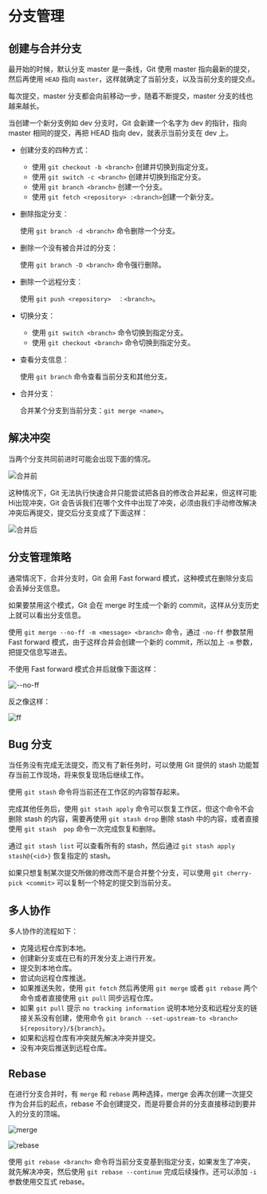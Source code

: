 # 分支管理

## 创建与合并分支

最开始的时候，默认分支 master 是一条线，Git 使用 master 指向最新的提交，然后再使用 `HEAD` 指向 `master`，这样就确定了当前分支，以及当前分支的提交点。

每次提交，master 分支都会向前移动一步，随着不断提交，master 分支的线也越来越长。

当创建一个新分支例如 dev 分支时，Git 会新建一个名字为 dev 的指针，指向 master 相同的提交，再把 HEAD 指向 dev，就表示当前分支在 dev 上。

- 创建分支的四种方式：
    - 使用 `git checkout -b <branch>` 创建并切换到指定分支。
    - 使用 `git switch -c <branch>` 创建并切换到指定分支。
    - 使用 `git branch <branch>` 创建一个分支。
    - 使用 `git fetch <repository> :<branch>`创建一个新分支。
- 删除指定分支：

    使用 `git branch -d <branch>` 命令删除一个分支。

- 删除一个没有被合并过的分支：

    使用 `git branch -D <branch>` 命令强行删除。

- 删除一个远程分支：

    使用 `git push <repository>  ：<branch>`。

- 切换分支：
    - 使用 `git switch <branch>` 命令切换到指定分支。
    - 使用 `git checkout <branch>` 命令切换到指定分支。
- 查看分支信息：

    使用 `git branch` 命令查看当前分支和其他分支。

- 合并分支：

    合并某个分支到当前分支：`git merge <name>`。

## 解决冲突

当两个分支共同前进时可能会出现下面的情况。

![合并前](./images/合并前.png)

这种情况下，Git 无法执行快速合并只能尝试把各自的修改合并起来，但这样可能Hi出现冲突，Git 会告诉我们在哪个文件中出现了冲突，必须由我们手动修改解决冲突后再提交，提交后分支变成了下面这样：

![合并后](./images/合并后.png)

## 分支管理策略

通常情况下，合并分支时，Git 会用 Fast forward 模式，这种模式在删除分支后会丢掉分支信息。

如果要禁用这个模式，Git 会在 merge 时生成一个新的 commit，这样从分支历史上就可以看出分支信息。

使用 `git merge --no-ff -m <message> <branch>` 命令，通过 `-no-ff` 参数禁用 Fast forward 模式，由于这样合并会创建一个新的 commit，所以加上 `-m` 参数，把提交信息写进去。

不使用 Fast forward 模式合并后就像下面这样：

![--no-ff](./images/--no-ff.png)

反之像这样：

![ff](./images/ff.png)

## Bug 分支

当任务没有完成无法提交，而又有了新任务时，可以使用 Git 提供的 stash 功能暂存当前工作现场，将来恢复现场后继续工作。

使用 `git stash` 命令将当前还在工作区的内容暂存起来。

完成其他任务后，使用 `git stash apply` 命令可以恢复工作区，但这个命令不会删除 stash 的内容，需要再使用 `git stash drop` 删除 stash 中的内容，或者直接使用 `git stash  pop` 命令一次完成恢复和删除。

通过 `git stash list` 可以查看所有的 stash，然后通过 `git stash apply stash@{<id>}` 恢复指定的 stash。

如果只想复制某次提交所做的修改而不是合并整个分支，可以使用 `git cherry-pick <commit>` 可以复制一个特定的提交到当前分支。

## 多人协作

多人协作的流程如下：

- 克隆远程仓库到本地。
- 创建新分支或在已有的开发分支上进行开发。
- 提交到本地仓库。
- 尝试向远程仓库推送。
- 如果推送失败，使用 `git fetch` 然后再使用 `git merge` 或者 `git rebase` 两个命令或者直接使用 `git pull` 同步远程仓库。
- 如果 `git pull` 提示 `no tracking information` 说明本地分支和远程分支的链接关系没有创建，使用命令 `git branch --set-upstream-to <branch> ${repository}/${branch}`。
- 如果和远程仓库有冲突就先解决冲突并提交。
- 没有冲突后推送到远程仓库。

## Rebase

在进行分支合并时，有 `merge` 和 `rebase` 两种选择，merge 会再次创建一次提交作为合并后的起点，rebase 不会创建提交，而是将要合并的分支直接移动到要并入的分支的顶端。

![merge](./images/merge.svg)

![rebase](./images/rebase.svg)

使用 `git rebase <branch>` 命令将当前分支变基到指定分支，如果发生了冲突，就先解决冲突，然后使用 `git rebase --continue` 完成后续操作。还可以添加 `-i` 参数使用交互式 rebase。
